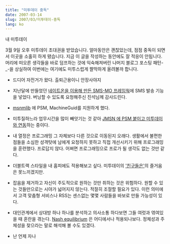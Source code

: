 ```yaml
---
title: "미투데이 중독"
date: 2007-03-14
slug: 2007/03/미투데이-중독
lang: ko
---
```


내 미투데이

3월 9일 오후 미투데이 초대권을 받았습니다.
얼마동안은 괜찮았는데, 점점 중독이 되면서 이곳을 소홀히 하게 됐습니다.
지금 이 글을 작성하는 동안에도 잘 적응이 안됩니다. 머리에 떠오른 생각들을 바로 덤프하는 것에 익숙해져버린 나머지 블로그 포스팅 패턴-_-을 상실하여 이번에는 여기에도 미투스럽게 짤막하게 올려볼까 합니다.

- 드디어 자전거가 왔다. 출퇴근용이니 안장사야지

- 지난달에 만들었던 [네이트온을 이용해 만든 SMS-MO 프레임웍](/2007/02/sms-mo로-야후-거기-서비스를-이용하기)에 SMS 발송 기능을 넣었다. 버닝할 수 있도록 요청해주신 진석님께 감사드린다.

- [msnmlib](http://jmsn.cvs.sourceforge.net/jmsn/msnmlib-2007/src/rath/msnm/NotificationProcessor.java?r1=1.2&r2=1.3) 에 PSM, MachineGuid를 지원하게 했다. 

- 미투질하느라 업무시간을 많이 빼앗기는 것 같아 [JMSN 에 PSM 붙이고 미투데이와 연동](http://jmsn.cvs.sourceforge.net/jmsn/jmsn-2007/src/rath/jmsn/)하는 중이다.

- 내 열정은 프로그래밍 그 자체보다 다른 것으로 이동된지 오래다. 생활에서 불편한 점들을 소심한 성격탓에 남에게 요청하지 못하고 직접 개선시키기 위해 프로그래밍을 훈련했다. 프로답지 않다. 어쩌면 프로그래밍으로 프로가 될 생각도 없는 것만 같다.

- 더블트랙 스타일을 내 홈피에도 적용해보고 싶다. 미투데이의 ['친구들은'](http://me2day.net/rath/friends)의 즐거움은 못느끼겠지만.

- 잡음을 제거하고 자신이 주도적으로 원하는 것만 취하는 것은 위험하다. 원할 수 있는 것들만으로는 시야가 넓어지지 않는다. 적절히 조절할 필요가 있다. 이런 의미에서 고객 맞춤형 서비스나 RSS는 센스없는 몇몇 사람들을 바보로 만들 가능성이 있다.

- 대인관계에서 상대방 하나 하나를 분석하고 의사소통 하다보면 그들 여럿과 엮여있을 때 혼란을 겪는다. [Nash equilibrium](http://en.wikipedia.org/wiki/Nash_equilibrium) 은 어디에서나 적용되나보다. 정체성과 주체성을 찾으라는 말로 해석해 볼 수도 있겠다.

- 난 언제 자나

